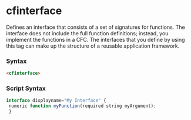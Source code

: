 # cfinterface

Defines an interface that consists of a set of signatures for functions.
 The interface does not include the full function definitions;
 instead, you implement the functions in a CFC.
 The interfaces that you define by using this tag can make up
 the structure of a reusable application framework.

### Syntax

```html
<cfinterface>
```

### Script Syntax

```javascript
interface displayname="My Interface" { 
 numeric function myFunction(required string myArgument); 
 }
```
